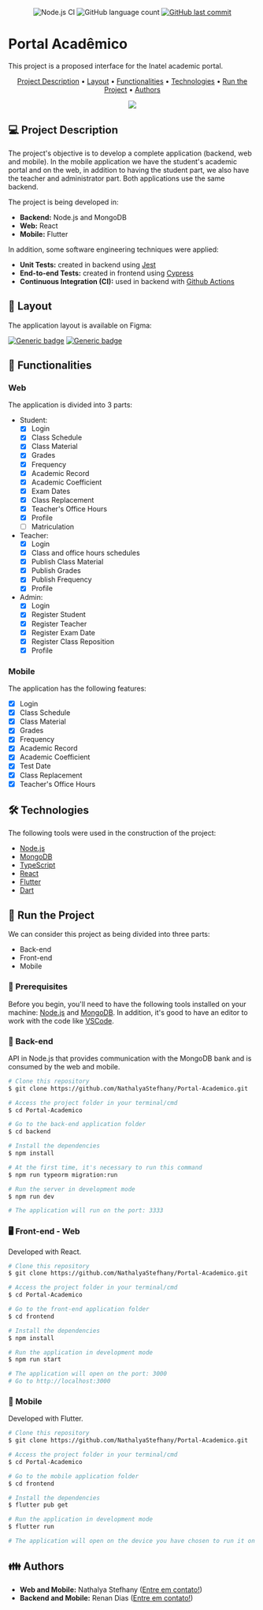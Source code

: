 <p align="center"> 
  <img alt="Node.js CI" src="https://github.com/NathalyaStefhany/Portal-Academico/actions/workflows/node.js.yml/badge.svg">
  
  <img alt="GitHub language count" src="https://img.shields.io/github/languages/count/NathalyaStefhany/Portal-Academico?color=%2304D361">
 
  <a href="https://github.comNathalyaStefhany/Portal-Academico/commits/master">
    <img alt="GitHub last commit" src="https://img.shields.io/github/last-commit/NathalyaStefhany/Portal-Academico">
  </a>   

</p>

# Portal Acadêmico
This project is a proposed interface for the Inatel academic portal.

<p align="center">
 <a href="#-project-description">Project Description</a> •
 <a href="#-layout">Layout</a> • 
 <a href="#-functionalities">Functionalities</a> • 
 <a href="#-technologies">Technologies</a> • 
 <a href="#-run-the-project">Run the Project</a> • 
 <a href="#-authors">Authors</a>
</p>

<p align="center">
  <img src="web-layout.png">
</p>

## 💻 Project Description
The project's objective is to develop a complete application (backend, web and mobile). In the mobile application we have the student's academic portal and on the web, in addition to having the student part, we also have the teacher and administrator part. Both applications use the same backend.

The project is being developed in:
- **Backend:** Node.js and MongoDB
- **Web:** React
- **Mobile:** Flutter

In addition, some software engineering techniques were applied:
- **Unit Tests:** created in backend using [Jest](https://jestjs.io/)
- **End-to-end Tests:** created in frontend using [Cypress](https://www.cypress.io/)
- **Continuous Integration (CI):** used in backend with [Github Actions](https://github.com/features/actions)

## 🎨 Layout
The application layout is available on Figma:

[![Generic badge](https://img.shields.io/badge/Mobile-Figma-blue.svg)](https://www.figma.com/file/FYdgvV8ZyrKSO97gk1YSsK/Portal-Acad%C3%AAmico-Mobile?node-id=0%3A1)
[![Generic badge](https://img.shields.io/badge/Web-Figma-blue.svg)](https://www.figma.com/file/Mq2Y7fAF6gTGm7shjpLZvT/Portal-Acad%C3%AAmico?node-id=166%3A335)

## 🎯 Functionalities

### Web

The application is divided into 3 parts:

- Student:
  - [x] Login
  - [x] Class Schedule
  - [x] Class Material
  - [x] Grades
  - [x] Frequency
  - [x] Academic Record
  - [x] Academic Coefficient
  - [x] Exam Dates
  - [x] Class Replacement
  - [x] Teacher's Office Hours
  - [x] Profile
  - [ ] Matriculation

- Teacher:
  - [x] Login
  - [x] Class and office hours schedules
  - [x] Publish Class Material
  - [x] Publish Grades
  - [x] Publish Frequency
  - [x] Profile

- Admin:
  - [x] Login
  - [x] Register Student
  - [x] Register Teacher
  - [x] Register Exam Date
  - [x] Register Class Reposition
  - [x] Profile

### Mobile
The application has the following features:
- [x] Login
- [x] Class Schedule
- [x] Class Material
- [x] Grades
- [x] Frequency
- [x] Academic Record
- [x] Academic Coefficient
- [x] Test Date
- [x] Class Replacement
- [x] Teacher's Office Hours

## 🛠 Technologies
The following tools were used in the construction of the project:
- [Node.js](https://nodejs.org/)
- [MongoDB](https://www.mongodb.com/)
- [TypeScript](https://www.typescriptlang.org/)
- [React](https://reactjs.org/)
- [Flutter](https://flutter.dev/)
- [Dart](https://dart.dev/)

## 🚀 Run the Project
We can consider this project as being divided into three parts:
- Back-end
- Front-end
- Mobile

### 📝 Prerequisites
Before you begin, you'll need to have the following tools installed on your machine: [Node.js](https://nodejs.org/) and [MongoDB](https://www.mongodb.com/). In addition, it's good to have an editor to work with the code like [VSCode](https://code.visualstudio.com/).

### 🎲 Back-end
API in Node.js that provides communication with the MongoDB bank and is consumed by the web and mobile.

```sh
# Clone this repository
$ git clone https://github.com/NathalyaStefhany/Portal-Academico.git

# Access the project folder in your terminal/cmd
$ cd Portal-Academico

# Go to the back-end application folder
$ cd backend

# Install the dependencies
$ npm install

# At the first time, it's necessary to run this command
$ npm run typeorm migration:run

# Run the server in development mode
$ npm run dev

# The application will run on the port: 3333
```

### 🖥️ Front-end - Web
Developed with React.

```sh
# Clone this repository
$ git clone https://github.com/NathalyaStefhany/Portal-Academico.git

# Access the project folder in your terminal/cmd
$ cd Portal-Academico

# Go to the front-end application folder
$ cd frontend

# Install the dependencies
$ npm install

# Run the application in development mode
$ npm run start

# The application will open on the port: 3000
# Go to http://localhost:3000
```

### 📱 Mobile
Developed with Flutter.

```sh
# Clone this repository
$ git clone https://github.com/NathalyaStefhany/Portal-Academico.git

# Access the project folder in your terminal/cmd
$ cd Portal-Academico

# Go to the mobile application folder
$ cd frontend

# Install the dependencies
$ flutter pub get

# Run the application in development mode
$ flutter run

# The application will open on the device you have chosen to run it on
```

## 👪 Authors
- **Web and Mobile:** Nathalya Stefhany ([Entre em contato!](https://www.linkedin.com/in/nathalya-stefhany-pereira/))
- **Backend and Mobile:** Renan Dias ([Entre em contato!](https://www.linkedin.com/in/renan-dias-faria-54a599190/))
